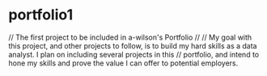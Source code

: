 # portfolio1
// The first project to be included in a-wilson's Portfolio
//
// My goal with this project, and other projects to follow, is to build my hard skills as a data analyst. I plan on including several projects in this
// portfolio, and intend to hone my skills and prove the value I can offer to potential employers. 

